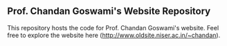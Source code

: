 ## Prof. Chandan Goswami's Website Repository

This repository hosts the code for Prof. Chandan Goswami's website. Feel free to explore the website here (http://www.oldsite.niser.ac.in/~chandan).
